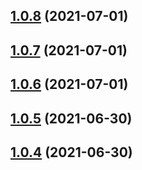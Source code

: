 ## [1.0.8](https://github.com/Telesero/freeswitch/compare/mod_fifo_extended-1.0.7...mod_fifo_extended-1.0.8) (2021-07-01)



## [1.0.7](https://github.com/Telesero/freeswitch/compare/mod_fifo_extended-1.0.6...mod_fifo_extended-1.0.7) (2021-07-01)



## [1.0.6](https://github.com/Telesero/freeswitch/compare/mod_fifo_extended-1.0.5...mod_fifo_extended-1.0.6) (2021-07-01)



## [1.0.5](https://github.com/Telesero/freeswitch/compare/mod_fifo_extended-1.0.4...mod_fifo_extended-1.0.5) (2021-06-30)



## [1.0.4](https://github.com/Telesero/freeswitch/compare/mod_fifo_extended-1.0.3...mod_fifo_extended-1.0.4) (2021-06-30)



